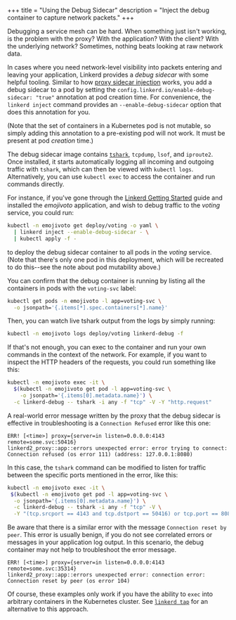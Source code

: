 +++
title = "Using the Debug Sidecar"
description = "Inject the debug container to capture network packets."
+++

Debugging a service mesh can be hard. When something just isn't working, is
the problem with the proxy? With the application? With the client? With the
underlying network? Sometimes, nothing beats looking at raw network data.

In cases where you need network-level visibility into packets entering and
leaving your application, Linkerd provides a *debug sidecar* with some helpful
tooling. Similar to how [proxy sidecar
injection](/2.10/features/proxy-injection/) works, you add a debug sidecar to
a pod by setting the `config.linkerd.io/enable-debug-sidecar: "true"` annotation
at pod creation time. For convenience, the `linkerd inject` command provides an
`--enable-debug-sidecar` option that does this annotation for you.

(Note that the set of containers in a Kubernetes pod is not mutable, so simply
adding this annotation to a pre-existing pod will not work. It must be present
at pod *creation* time.)

The debug sidecar image contains
[`tshark`](https://www.wireshark.org/docs/man-pages/tshark.html), `tcpdump`,
`lsof`, and `iproute2`. Once installed, it starts automatically logging all
incoming and outgoing traffic with `tshark`, which can then be viewed with
`kubectl logs`. Alternatively, you can use `kubectl exec` to access the
container and run commands directly.

For instance, if you've gone through the [Linkerd Getting
Started](https://linkerd.io/2.10/getting-started/) guide and installed the
*emojivoto* application, and wish to debug traffic to the *voting* service, you
could run:

```bash
kubectl -n emojivoto get deploy/voting -o yaml \
  | linkerd inject --enable-debug-sidecar - \
  | kubectl apply -f -
```

to deploy the debug sidecar container to all pods in the *voting* service.
(Note that there's only one pod in this deployment, which will be recreated
to do this--see the note about pod mutability above.)

You can confirm that the debug container is running by listing
all the containers in pods with the `voting-svc` label:

```bash
kubectl get pods -n emojivoto -l app=voting-svc \
  -o jsonpath='{.items[*].spec.containers[*].name}'
```

Then, you can watch live tshark output from the logs by simply running:

```bash
kubectl -n emojivoto logs deploy/voting linkerd-debug -f
```

If that's not enough, you can exec to the container and run your own commands
in the context of the network. For example, if you want to inspect the HTTP headers
of the requests, you could run something like this:

```bash
kubectl -n emojivoto exec -it \
  $(kubectl -n emojivoto get pod -l app=voting-svc \
    -o jsonpath='{.items[0].metadata.name}') \
  -c linkerd-debug -- tshark -i any -f "tcp" -V -Y "http.request"
```

A real-world error message written by the proxy that the debug sidecar is
effective in troubleshooting is a `Connection Refused` error like this one:

 ```log
ERR! [<time>] proxy={server=in listen=0.0.0.0:4143 remote=some.svc:50416}
linkerd2_proxy::app::errors unexpected error: error trying to connect:
Connection refused (os error 111) (address: 127.0.0.1:8080)
```

In this case, the `tshark` command can be modified to listen for
traffic between the specific ports mentioned in the error, like this:

 ```bash
kubectl -n emojivoto exec -it \
  $(kubectl -n emojivoto get pod -l app=voting-svc \
   -o jsonpath='{.items[0].metadata.name}') \
   -c linkerd-debug -- tshark -i any -f "tcp" -V \
   -Y "(tcp.srcport == 4143 and tcp.dstport == 50416) or tcp.port == 8080"
 ```

Be aware that there is a similar error with the message `Connection reset by
peer`. This error is usually benign, if you do not see correlated errors or
messages in your application log output. In this scenario, the debug
 container may not help to troubleshoot the error message.

```log
ERR! [<time>] proxy={server=in listen=0.0.0.0:4143 remote=some.svc:35314}
linkerd2_proxy::app::errors unexpected error: connection error:
Connection reset by peer (os error 104)
```

Of course, these examples only work if you have the ability to `exec` into
arbitrary containers in the Kubernetes cluster. See [`linkerd
tap`](/2.10/reference/cli/tap/) for an alternative to this approach.
